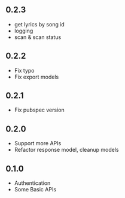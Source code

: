 ## 0.2.3

- get lyrics by song id
- logging
- scan & scan status


## 0.2.2

- Fix typo
- Fix export models


## 0.2.1

- Fix pubspec version


## 0.2.0

- Support more APIs
- Refactor response model, cleanup models

## 0.1.0

- Authentication
- Some Basic APIs
